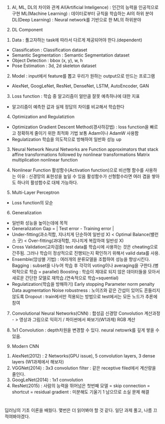 1. AI, ML, DL의 차이와 관계
AI(Artificial Inteligence) : 인간의 능력을 인공적으로 구현
ML(Machine Learning) : 데이터로부터 규칙을 학습하는 AI의 하위 분야
DL(Deep Learning) : Neural network를 기반으로 한 ML의 하위분야

2. DL Component
1) Data : 풀고자하는 task에 따라서 다르게 제공되어야 한다.(dependent)
- Classification : Classification dataset
- Semantic Segmentation : Semantic Segmentation dataset
- Object Detection : bbox (x, y), w, h
- Pose Estimation : 3d, 2d skeleton dataset
2) Model : input에서 feature를 뽑고 우리가 원하는 output으로 만드는 프로그램
- AlexNet, GoogLeNet, ResNet, DenseNet, LSTM, AutoEncoder, GAN
3) Loss function : 학습 중 알고리즘이 얼만큼 잘못 예측하나에 대한 지표
- 알고리즘이 예측한 값과 실제 정답의 차이를 비교해서 학습한다
4) Optimization and Regulatiztion
- Optimization
Gradient Descent Method(경사하강법) : loss function을 빠르고 정확하게 줄이기 위한 최적화 기법
보통 Adam이나 AdamW 사용함
- Regulatization
학습을 의도적으로 방해하여 일반화 성능 up

3. Neural Network
Neural Networks are Function approximators that stack affine transformations followed by nonlinear transformations
Matrix multiplication
nonlinear function

4. Nonlinear Function
활성함수(Activation function)으로 비선형 함수를 사용하는 이유 : 신경망의 표현성을 높일 수 있음
활성함수가 선형함수라면 여러 겹을 쌓아도 하나의 활성함수로 대체 가능하다.

5. Multi-Layer Perceptron
- Loss function의 모순

6. Generalization
- 일반화 성능을 높이는데에 목적
- Generalization Gap = | Test error - Training error |
- Under-fitting(과소적합, 지나치게 단순하여 일반성 X) < Optimal Balance(밸런스 굿) < Over-fitting(과대적합, 지나치게 복잡하여 일반성 X)
- Cross Validation(교차검증)
test data를 학습시에 사용하는 것은 cheating으로 간주됨. 그러나 학습이 정상적으로 진행되는지 확인하기 위해서 valid data를 사용.
- Ensemble(앙상블 기법) : 여러개의 분류모델을 조합하여 성능을 향상시킨다.
Bagging : subset을 나누어 학습 후 각각의 voting이나 averaging을 구한다.(병력적으로 학습 = parallel)
Boosting : 학습이 제대로 되지 않은 데이터들을 모아서 새로운 간단한 모델로 재학습.(연속적으로 학습=squential)
- Regulatization(학습을 방해하기)
Early stopping
Parameter norm penalty
Data augmentation
Noise robustness : 노이즈와 같은 간섭이 있어도 흔들리지 않도록
Dropout : train에서만 적용되는 방법으로 test에서는 모든 노드가 추론에 참여

7. Convolutional Neural Networks(CNN) : 합성곱 신경망
Convolution 계산과정 - > 영상과 그림으로 익히기 / 파이썬에서 짜보기(W1과제)
RGB 계산

8. 1x1 Convolution : depth차원을 변경할 수 있다. neural netowrk를 깊게 쌓을 수 있음.

9. Modern CNN
1) AlexNet(2012) : 2 Networks(GPU issue), 5 convolution layers, 3 dense layers (W1과제에서 해보자)
2) VGGNet(2014) : 3x3 convolution filter : 같은 receptive filed에서 계산량을 줄인다.
3) GoogLeNet(2014) : 1x1 convolution
4) ResNet(2015) : 사람의 능력을 뛰어넘은 첫번째 모델 = skip connection = shortcut = residual gradient : 미분해도 기울기 1 남으므로 소실 문제 해결

#
딥러닝의 기초 이론을 배웠다. 몇번은 더 읽어봐야 할 것 같다. 일단 과제 풀고, 나름 끄적여봐야겠다.